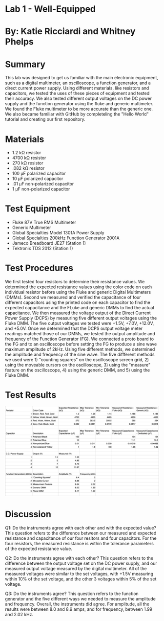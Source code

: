 # Lab 1 - Well-Equipped

# By: Katie Ricciardi and Whitney Phelps
# Summary
This lab was designed to get us familiar with the main electronic equipment, such as a digital multimeter, an oscilloscope, a function generator, and a direct current power supply. Using different materials, like resistors and capacitors, we tested the uses of these pieces of equipment and tested their accuracy. We also tested different output voltages on the DC power supply and the function generator using the fluke and generic multimeter. We found the Fluke multimeter to be more accurate than the generic one. We also became familiar with GitHub by completeling the "Hello World" tutorial and creating our first repository.

# Materials
* 1.2 kΩ resistor
* 4700 kΩ resistor
* 270 kΩ resistor
* .082 kΩ resistor
* 100 μF polarized capacitor
* 10 μF polarized capacitor
* .01 μF non-polarized capacitor
* 1 μF non-polarized capacitor 

# Test Equipment
* Fluke 87V True RMS Multimeter
* Generic Multimeter
* Global Specialties Model 1301A Power Supply
* Global Specialties 200kHz Function Generator 2001A
* Jameco Breadboard JE27 (Station 1)
* Tektronix TDS 2012 (Station 1)

# Test Procedures
We first tested four resistors to determine their resistance values. We determined the expected resistance values using the color code on each individual resistor before using the Fluke and generic Digital Multimeters (DMMs). Second we measured and verified the capacitance of four different capacitors using the printed code on each capacitor to find the expected capacitance and the FLuke and generic DMMs to find the actual capacitance. We then measured the voltage output of the Direct Current Power Supply (DCPS) by measuring five different output voltages using the Fluke DMM. The five output voltages we tested were +1.5V, +7.0V, +12.0V, and +5.0V. 
Once we determined that the DCPS output voltage meter readings matched those of our DMMs, we tested the output amplitude and frequency of the Function Generator (FG). We connected a proto board to the FG and to an oscilloscope before setting the FG to produce a sine wave maximum amplitude of 2kHz. Using five different methods, we determined the amplitude and frequency of the sine wave. The five diffferent methods we used were 1) "counting squares" on the oscilloscope screen grid, 2) using the moveable cursors on the oscilloscope, 3) using the "measure" feature on the oscilloscope, 4) using the generic DMM, and 5) using the Fluke DMM. 

# Test Results
![](https://github.com/ktricciardi/BAE305-Sp19-Lab1/blob/master/Screen%20Shot%202019-01-22%20at%202.35.03%20PM.png)

# Discussion
Q1: Do the instruments agree with each other and with the expected value?
This question refers to the difference between our measured and expected resistance and capacitance of our four resitors and four capacitors. For the four resistors, the measured resistance is within the tolerance parameters of the expected resistance value. 

Q2: Do the instruments agree with each other?
This question refers to the difference between the output voltage set on the DC power supply, and our measured output voltage measured by the digital multimeter. All of the measured voltages were similar to the set voltages, with +1.5V measuring within 10% of the set voltage, and the other 3 voltages within 5% of the set voltage. 

Q3: Do the instruments agree?
This question refers to the function generator and the five different ways we needed to measure the amplitude and frequency. Overall, the instruments did agree. For amplitude, all the results were between 8.0 and 8.9 amps, and for frequency, between 1.99 and 2.02 kHz. 
